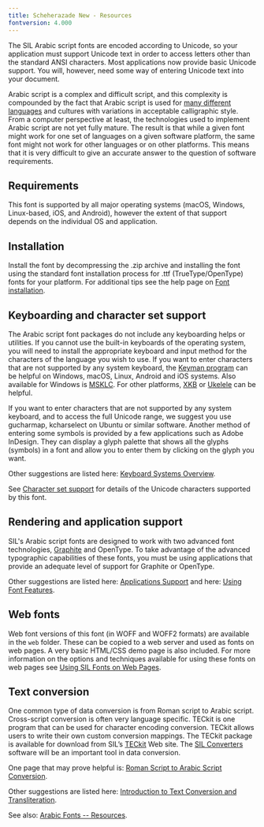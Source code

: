```yaml
---
title: Scheherazade New - Resources
fontversion: 4.000
---
```


The SIL Arabic script fonts are encoded according to Unicode, so your application must support Unicode text in order to access letters other than the standard ANSI characters. Most applications now provide basic Unicode support. You will, however, need some way of entering Unicode text into your document.

Arabic script is a complex and difficult script, and this complexity is compounded by the fact that Arabic script is used for [many different languages](http://scriptsource.org/scr/Arab) and cultures with variations in acceptable calligraphic style. From a computer perspective at least, the technologies used to implement Arabic script are not yet fully mature. The result is that while a given font might work for one set of languages on a given software platform, the same font might not work for other languages or on other platforms. This means that it is very difficult to give an accurate answer to the question of software requirements. 

## Requirements

This font is supported by all major operating systems (macOS, Windows, Linux-based, iOS, and Android), however the extent of that support depends on the individual OS and application.

## Installation

Install the font by decompressing the .zip archive and installing the font using the standard font installation process for .ttf (TrueType/OpenType) fonts for your platform. For additional tips see the help page on [Font installation](https://software.sil.org/fonts/installation).

## Keyboarding and character set support

The Arabic script font packages do not include any keyboarding helps or utilities. If you cannot use the built-in keyboards of the operating system, you will need to install the appropriate keyboard and input method for the characters of the language you wish to use. If you want to enter characters that are not supported by any system keyboard, the [Keyman program](http://keyman.com/) can be helpful on Windows, macOS, Linux, Android and iOS systems. Also available for Windows is [MSKLC](https://www.microsoft.com/en-us/download/details.aspx?id=102134). For other platforms, [XKB](http://www.x.org/wiki/XKB/) or [Ukelele](https://software.sil.org/ukelele/) can be helpful.

If you want to enter characters that are not supported by any system keyboard, and to access the full Unicode range, we suggest you use gucharmap, kcharselect on Ubuntu or similar software. Another method of entering some symbols is provided by a few applications such as Adobe InDesign. They can display a glyph palette that shows all the glyphs (symbols) in a font and allow you to enter them by clicking on the glyph you want.

Other suggestions are listed here: [Keyboard Systems Overview](http://scriptsource.org/entry/ytr8g8n6sw).

See [Character set support](charset.md) for details of the Unicode characters supported by this font.

## Rendering and application support

SIL's Arabic script fonts are designed to work with two advanced font technologies, [Graphite](http://graphite.sil.org/) and OpenType. To take advantage of the advanced typographic capabilities of these fonts, you must be using applications that provide an adequate level of support for Graphite or OpenType.

Other suggestions are listed here: [Applications Support](http://software.sil.org/arabicfonts/support/application-support/) and here: [Using Font Features](https://software.sil.org/fonts/features/). 

## Web fonts

Web font versions of this font (in WOFF and WOFF2 formats) are available in the `web` folder. These can be copied to a web server and used as fonts on web pages. A very basic HTML/CSS demo page is also included. For more information on the options and techniques available for using these fonts on web pages see [Using SIL Fonts on Web Pages](http://software.sil.org/fonts/webfonts).

## Text conversion

One common type of data conversion is from Roman script to Arabic script. Cross-script conversion is often very language specific. TECkit is one program that can be used for character encoding conversion. TECkit allows users to write their own custom conversion mappings. The TECkit package is available for download from SIL’s [TECkit](https://software.sil.org/teckit/) Web site. The [SIL Converters](https://software.sil.org/silconverters/) software will be an important tool in data conversion.

One page that may prove helpful is: [Roman Script to Arabic Script Conversion](https://software.sil.org/arabicfonts/rs-to-as-conversion/).

Other suggestions are listed here: [Introduction to Text Conversion and Transliteration](http://scriptsource.org/entry/xlzd6n5aqt).

See also: [Arabic Fonts -- Resources](http://software.sil.org/arabicfonts/resources/).
